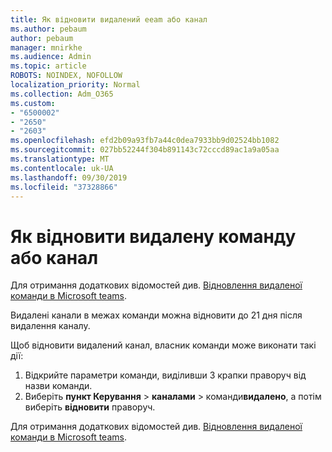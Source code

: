 ```yaml
---
title: Як відновити видалений eeam або канал
ms.author: pebaum
author: pebaum
manager: mnirkhe
ms.audience: Admin
ms.topic: article
ROBOTS: NOINDEX, NOFOLLOW
localization_priority: Normal
ms.collection: Adm_O365
ms.custom:
- "6500002"
- "2650"
- "2603"
ms.openlocfilehash: efd2b09a93fb7a44c0dea7933bb9d02524bb1082
ms.sourcegitcommit: 027bb52244f304b891143c72cccd89ac1a9a05aa
ms.translationtype: MT
ms.contentlocale: uk-UA
ms.lasthandoff: 09/30/2019
ms.locfileid: "37328866"
---
```

# <a name="how-to-restore-a-deleted-team-or-channel"></a>Як відновити видалену команду або канал

Для отримання додаткових відомостей див. [Відновлення видаленої команди в Microsoft teams](https://blogs.technet.microsoft.com/skypehybridguy/2017/07/23/restoring-a-deleted-team-in-microsoft-teams).

Видалені канали в межах команди можна відновити до 21 дня після видалення каналу.

Щоб відновити видалений канал, власник команди може виконати такі дії:

1. Відкрийте параметри команди, виділивши 3 крапки праворуч від назви команди.
2. Виберіть **пункт Керування** > **каналами** > команди**видалено**, а потім виберіть **відновити** праворуч.

Для отримання додаткових відомостей див. [Відновлення видаленої команди в Microsoft teams](https://blogs.technet.microsoft.com/skypehybridguy/2017/07/23/restoring-a-deleted-team-in-microsoft-teams).